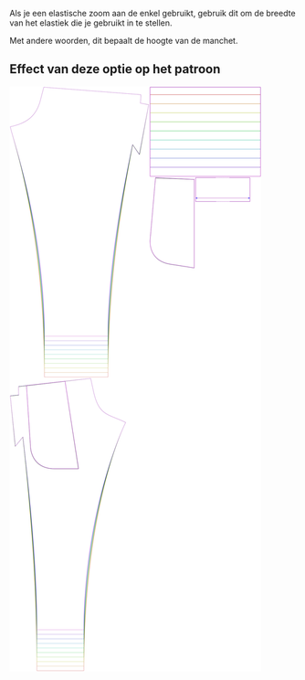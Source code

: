 
Als je een elastische zoom aan de enkel gebruikt, gebruik dit om de breedte van het elastiek die je gebruikt in te stellen.

Met andere woorden, dit bepaalt de hoogte van de manchet.


## Effect van deze optie op het patroon
![Deze afbeelding toont het effect van deze optie door meerdere varianten die een andere waarde hebben voor deze optie te vervangen](paco_ankleelastic_sample.svg "Effect van deze optie op het patroon")